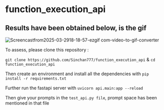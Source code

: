 # function_execution_api

## Results have been obtained below, is the gif
![Screencastfrom2025-03-2918-18-57-ezgif com-video-to-gif-converter](https://github.com/user-attachments/assets/a035a0e6-0c05-4873-93ac-4a0d67b74498)

To assess, please clone this repository : 

  ```git clone https://github.com/Sinchan777/function_execution_api``` &
  ```cd function_execution_api```

Then create an environment and install all the dependencies with ```pip install -r requirements.txt```

Further run the fastapi server with ```uvicorn api.main:app --reload```

Then give your prompts in the ```test_api.py file```, prompt space has been mentioned in that file

